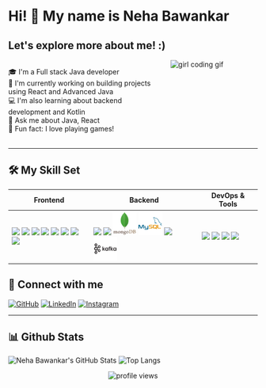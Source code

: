 # Hi! 👋 My name is Neha Bawankar

## Let's explore more about me! :)

<div style="display: inline-block; width: 100%;">
  <div style="float: left; width: 60%;">
    <p>
      🎓 I'm a Full stack Java developer <br>
      🌱 I'm currently working on building projects using React and Advanced Java <br>
      💻 I'm also learning about backend development and Kotlin <br>
      💬 Ask me about Java, React <br>
      🎉 Fun fact: I love playing games!
    </p>
  </div>

  <div style="float: right; width: 35%;">
    <img src="https://camo.githubusercontent.com/a69ef1e4a173201181c22ac940c8b17935229d4d45ac5276631cbf4ba3d21db4/68747470733a2f2f6d69722d73332d63646e2d63662e626568616e63652e6e65742f70726f6a6563745f6d6f64756c65732f646973702f3630313031343131363737303437352e363036386265666634363430612e676966" alt="girl coding gif" width="250"/>
  </div>
</div>


 
---

## 🛠 My Skill Set

| Frontend | Backend | DevOps & Tools |
|---------|--------|----------------|
| <img src="https://img.icons8.com/color/48/html-5--v1.png"/> <img src="https://img.icons8.com/color/48/css3.png"/> <img src="https://img.icons8.com/color/48/javascript--v1.png"/> <img src="https://img.icons8.com/color/48/figma--v1.png"/> <img src="https://img.icons8.com/color/48/canva.png"/> <img src="https://img.icons8.com/color/48/adobe-xd.png"/> <img src="https://img.icons8.com/color/48/react-native.png"/> <img src="https://img.icons8.com/plasticine/48/tailwind_css.png"/> | <img src="https://img.icons8.com/color/48/java-coffee-cup-logo.png"/> <img src="https://img.icons8.com/color/48/javascript--v1.png"/> <img src="https://raw.githubusercontent.com/devicons/devicon/master/icons/mongodb/mongodb-original-wordmark.svg" width="48" height="48"/> <img src="https://raw.githubusercontent.com/devicons/devicon/master/icons/mysql/mysql-original-wordmark.svg" width="48" height="48"/> <img src="https://img.icons8.com/color/48/spring-logo.png"/> <img src="https://raw.githubusercontent.com/devicons/devicon/master/icons/apachekafka/apachekafka-original-wordmark.svg" width="48" height="48"/> | <img src="https://img.icons8.com/color/48/linux.png"/> <img src="https://img.icons8.com/color/48/visual-studio-code-2019.png"/> <img src="https://img.icons8.com/color/48/intellij-idea.png"/> <img src="https://img.icons8.com/color/48/eclipse.png"/> |

## 🤝 Connect with me

[![GitHub](https://img.shields.io/badge/GitHub-000?style=for-the-badge&logo=github&logoColor=white)](https://github.com/neha-bawankar)  [![LinkedIn](https://img.shields.io/badge/LinkedIn-blue?style=for-the-badge&logo=linkedin&logoColor=white)](https://linkedin.com/in/neha-n-bawankar-2282891b8/)  [![Instagram](https://img.shields.io/badge/Instagram-E4405F?style=for-the-badge&logo=instagram&logoColor=white)](https://instagram.com/neha_n_bawankar)


---

## 📊 Github Stats

![Neha Bawankar's GitHub Stats](https://github-readme-stats.vercel.app/api?username=Neha-bawankar&show_icons=true&theme=default&hide=prs&count_private=true) ![Top Langs](https://github-readme-stats.vercel.app/api/top-langs/?username=Neha-bawankar&layout=compact&theme=default)

<p align="center">
  <img src="https://komarev.com/ghpvc/?username=Neha-bawankar&style=flat-square" alt="profile views" />
</p>
